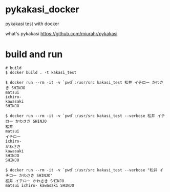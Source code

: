 # pykakasi_docker
pykakasi test with docker

what's pykakasi
https://github.com/miurahr/pykakasi

# build and run

```
# build
$ docker build . -t kakasi_test

$ docker run --rm -it -v `pwd`:/usr/src kakasi_test 松井 イチロー かわさき SHINJO           
matsui
ichiro-
kawasaki
SHINJO

$ docker run --rm -it -v `pwd`:/usr/src kakasi_test --verbose 松井 イチロー かわさき SHINJO 
松井
matsui
イチロー
ichiro-
かわさき
kawasaki
SHINJO
SHINJO

$ docker run --rm -it -v `pwd`:/usr/src kakasi_test --verbose "松井 イチロー かわさき SHINJO"
松井 イチロー かわさき SHINJO
matsui ichiro- kawasaki SHINJO
```
